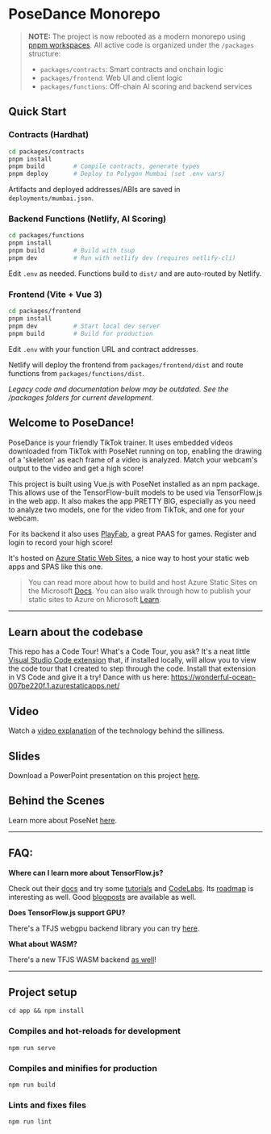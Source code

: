 # PoseDance Monorepo

> **NOTE:** The project is now rebooted as a modern monorepo using [pnpm workspaces](https://pnpm.io/workspaces).
> All active code is organized under the `/packages` structure:
> - `packages/contracts`: Smart contracts and onchain logic
> - `packages/frontend`: Web UI and client logic
> - `packages/functions`: Off-chain AI scoring and backend services

## Quick Start

### Contracts (Hardhat)

```bash
cd packages/contracts
pnpm install
pnpm build        # Compile contracts, generate types
pnpm deploy       # Deploy to Polygon Mumbai (set .env vars)
```

Artifacts and deployed addresses/ABIs are saved in `deployments/mumbai.json`.

### Backend Functions (Netlify, AI Scoring)

```bash
cd packages/functions
pnpm install
pnpm build        # Build with tsup
pnpm dev          # Run with netlify dev (requires netlify-cli)
```

Edit `.env` as needed. Functions build to `dist/` and are auto-routed by Netlify.

### Frontend (Vite + Vue 3)

```bash
cd packages/frontend
pnpm install
pnpm dev          # Start local dev server
pnpm build        # Build for production
```

Edit `.env` with your function URL and contract addresses.

Netlify will deploy the frontend from `packages/frontend/dist` and route functions from `packages/functions/dist`.

_Legacy code and documentation below may be outdated. See the /packages folders for current development._

## Welcome to PoseDance!

PoseDance is your friendly TikTok trainer. It uses embedded videos downloaded from TikTok with PoseNet running on top, enabling the drawing of a 'skeleton' as each frame of a video is analyzed. Match your webcam's output to the video and get a high score!

This project is built using Vue.js with PoseNet installed as an npm package. This allows use of the TensorFlow-built models to be used via TensorFlow.js in the web app. It also makes the app PRETTY BIG, especially as you need to analyze two models, one for the video from TikTok, and one for your webcam.

For its backend it also uses [PlayFab](https://playfab.com), a great PAAS for games. Register and login to record your high score!

It's hosted on [Azure Static Web Sites](https://aka.ms/trystaticwebapps), a nice way to host your static web apps and SPAS like this one.

> You can read more about how to build and host Azure Static Sites on the Microsoft [Docs](https://docs.microsoft.com/azure/static-web-apps/overview?WT.mc_id=academic-5207-jelooper). You can also walk through how to publish your static sites to Azure on Microsoft [Learn](https://docs.microsoft.com/en-us/learn/modules/publish-app-service-static-web-app-api?WT.mc_id=academic-5207-jelooper).

---

## Learn about the codebase

This repo has a Code Tour! What's a Code Tour, you ask? It's a neat little [Visual Studio Code extension](https://marketplace.visualstudio.com/items?itemName=vsls-contrib.codetour#recording-tours) that, if installed locally, will allow you to view the code tour that I created to step through the code. Install that extension in VS Code and give it a try! Dance with us here: https://wonderful-ocean-007be220f.1.azurestaticapps.net/

## Video

Watch a [video explanation](https://www.dropbox.com/s/ccog8uz0tzk10mv/posedance.mp4?dl=0) of the technology behind the silliness.

## Slides

Download a PowerPoint presentation on this project [here](posedance.pptx).

## Behind the Scenes

Learn more about PoseNet [here](https://github.com/tensorflow/tfjs-models/tree/master/posenet/demos).

---

## FAQ:

**Where can I learn more about TensorFlow.js?**

Check out their [docs](https://www.tensorflow.org/js/) and try some [tutorials](https://www.tensorflow.org/js/tutorials) and [CodeLabs](https://codelabs.developers.google.com/?cat=TensorFlow). Its [roadmap](https://blog.tensorflow.org/2020/04/upcoming-changes-to-tensorflowjs.html) is interesting as well. Good [blogposts](https://blog.tensorflow.org/search?label=TensorFlow.js&max-results=20) are available as well.

**Does TensorFlow.js support GPU?**

There's a TFJS webgpu backend library you can try [here](https://github.com/tensorflow/tfjs/tree/master/tfjs-backend-webgpu).

**What about WASM?**

There's a new TFJS WASM backend [as well](https://blog.tensorflow.org/2020/03/introducing-webassembly-backend-for-tensorflow-js.html)!

---

## Project setup

```
cd app && npm install
```

### Compiles and hot-reloads for development

```
npm run serve
```

### Compiles and minifies for production

```
npm run build
```

### Lints and fixes files

```
npm run lint
```
